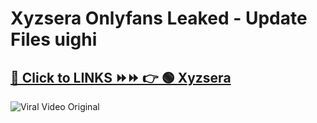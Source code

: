
 # Xyzsera Onlyfans Leaked - Update Files uighi

## <h2><a href="https://clipsfans.com/Xyzsera&ref=git">🔗 Click to LINKS ⏩⏩ 👉 🟢 Xyzsera </a></h2>

<a href="https://clipsfans.com/Xyzsera&ref=git" rel="nofollow" data-target="animated-image.originalLink"><img src="https://i.ibb.co.com/xMMVF88/686577567.gif" alt="Viral Video Original" style="max-width: 100%; display: inline-block;" data-target="animated-image.originalImage"></a>

